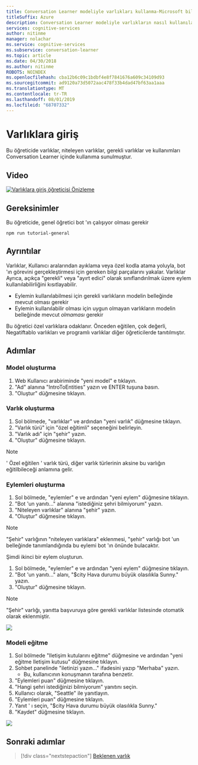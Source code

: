 ```yaml
---
title: Conversation Learner modeliyle varlıkları kullanma-Microsoft bilişsel hizmetler | Microsoft Docs
titleSuffix: Azure
description: Conversation Learner modeliyle varlıkların nasıl kullanılacağını öğrenin.
services: cognitive-services
author: nitinme
manager: nolachar
ms.service: cognitive-services
ms.subservice: conversation-learner
ms.topic: article
ms.date: 04/30/2018
ms.author: nitinme
ROBOTS: NOINDEX
ms.openlocfilehash: cba12b6c09c1bdbf4e8f7841676a609c34109d93
ms.sourcegitcommit: ad9120a73d5072aac478f33b4dad47bf63aa1aaa
ms.translationtype: MT
ms.contentlocale: tr-TR
ms.lasthandoff: 08/01/2019
ms.locfileid: "68707332"
---
```

# <a name="introduction-to-entities"></a>Varlıklara giriş

Bu öğreticide varlıklar, niteleyen varlıklar, gerekli varlıklar ve kullanımları Conversation Learner içinde kullanıma sunulmuştur.

## <a name="video"></a>Video

[![Varlıklara giriş öğreticisi Önizleme](https://aka.ms/cl_Tutorial_v3_IntroEntities_Preview)](https://aka.ms/cl_Tutorial_v3_IntroEntities)

## <a name="requirements"></a>Gereksinimler

Bu öğreticide, genel öğretici bot 'ın çalışıyor olması gerekir

    npm run tutorial-general

## <a name="details"></a>Ayrıntılar

Varlıklar, Kullanıcı aralarından ayıklama veya özel kodla atama yoluyla, bot 'ın görevini gerçekleştirmesi için gereken bilgi parçalarını yakalar. Varlıklar Ayrıca, açıkça "gerekli" veya "ayırt edici" olarak sınıflandırılmak üzere eylem kullanılabilirliğini kısıtlayabilir.

- Eylemin kullanılabilmesi için gerekli varlıkların modelin belleğinde mevcut olması gerekir
- Eylemin kullanılabilir olması için uygun olmayan varlıkların modelin belleğinde mevcut *olmaması* gerekir

Bu öğretici özel varlıklara odaklanır. Önceden eğitilen, çok değerli, Negatiftablo varlıkları ve programlı varlıklar diğer öğreticilerde tanıtılmıştır.

## <a name="steps"></a>Adımlar

### <a name="create-the-model"></a>Model oluşturma

1. Web Kullanıcı arabiriminde "yeni model" e tıklayın.
2. "Ad" alanına "IntroToEntities" yazın ve ENTER tuşuna basın.
3. "Oluştur" düğmesine tıklayın.

### <a name="entity-creation"></a>Varlık oluşturma

1. Sol bölmede, "varlıklar" ve ardından "yeni varlık" düğmesine tıklayın.
2. "Varlık türü" için "özel eğitimli" seçeneğini belirleyin.
3. "Varlık adı" için "şehir" yazın.
4. "Oluştur" düğmesine tıklayın.

> [!NOTE]
> ' Özel eğitilen ' varlık türü, diğer varlık türlerinin aksine bu varlığın eğitilbileceği anlamına gelir.

### <a name="create-the-actions"></a>Eylemleri oluşturma

1. Sol bölmede, "eylemler" e ve ardından "yeni eylem" düğmesine tıklayın.
2. "Bot 'un yanıtı..." alanına "istediğiniz şehri bilmiyorum" yazın.
3. "Niteleyen varlıklar" alanına "şehir" yazın.
4. "Oluştur" düğmesine tıklayın.

> [!NOTE]
> "Şehir" varlığının "niteleyen varlıklara" eklenmesi, "şehir" varlığı bot 'un belleğinde tanımlandığında bu eylemi bot 'ın önünde bulacaktır.

Şimdi ikinci bir eylem oluşturun.

1. Sol bölmede, "eylemler" e ve ardından "yeni eylem" düğmesine tıklayın.
2. "Bot 'un yanıtı..." alanı, "$city Hava durumu büyük olasılıkla Sunny." yazın.
3. "Oluştur" düğmesine tıklayın.

> [!NOTE]
> "Şehir" varlığı, yanıtta başvuruya göre gerekli varlıklar listesinde otomatik olarak eklenmiştir.

![](../media/tutorial3_actions.PNG)

### <a name="train-the-model"></a>Modeli eğitme

1. Sol bölmede "Iletişim kutularını eğitme" düğmesine ve ardından "yeni eğitme Iletişim kutusu" düğmesine tıklayın.
2. Sohbet panelinde "iletinizi yazın..." ifadesini yazıp "Merhaba" yazın.
    - Bu, kullanıcının konuşmanın tarafına benzetir.
3. "Eylemleri puan" düğmesine tıklayın.
4. "Hangi şehri istediğinizi bilmiyorum" yanıtını seçin.
5. Kullanıcı olarak, "Seattle" ile yanıtlayın.
6. "Eylemleri puan" düğmesine tıklayın.
7. Yanıt ' ı seçin, "$city Hava durumu büyük olasılıkla Sunny."
8. "Kaydet" düğmesine tıklayın.

![](../media/tutorial3_entities.PNG)

## <a name="next-steps"></a>Sonraki adımlar

> [!div class="nextstepaction"]
> [Beklenen varlık](./05-expected-entity.md)
